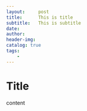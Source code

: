 ```yaml
---
layout:     post
title:      This is title
subtitle:   This is subtitle
date:       
author:     
header-img: 
catalog: true
tags:
    - 
---
```



# Title

content
